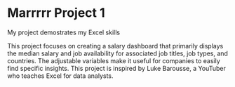 # Marrrrr Project 1
 My project demostrates my Excel skills

This project focuses on creating a salary dashboard that primarily displays the median salary and job availability for associated job titles, job types, and countries. The adjustable variables make it useful for companies to easily find specific insights. This project is inspired by Luke Barousse, a YouTuber who teaches Excel for data analysts.
